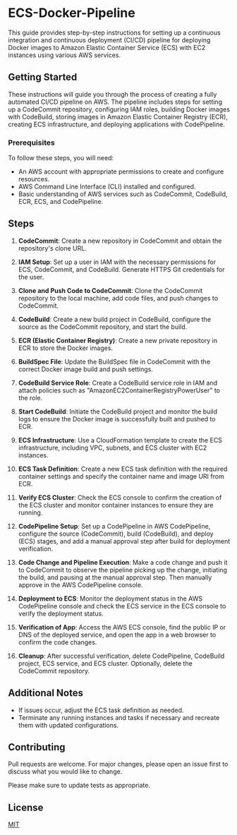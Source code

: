 # ECS-Docker-Pipeline

This guide provides step-by-step instructions for setting up a continuous integration and continuous deployment (CI/CD) pipeline for deploying Docker images to Amazon Elastic Container Service (ECS) with EC2 instances using various AWS services.

## Getting Started

These instructions will guide you through the process of creating a fully automated CI/CD pipeline on AWS. The pipeline includes steps for setting up a CodeCommit repository, configuring IAM roles, building Docker images with CodeBuild, storing images in Amazon Elastic Container Registry (ECR), creating ECS infrastructure, and deploying applications with CodePipeline.

### Prerequisites

To follow these steps, you will need:

- An AWS account with appropriate permissions to create and configure resources.
- AWS Command Line Interface (CLI) installed and configured.
- Basic understanding of AWS services such as CodeCommit, CodeBuild, ECR, ECS, and CodePipeline.

## Steps

1. **CodeCommit**: Create a new repository in CodeCommit and obtain the repository's clone URL.

2. **IAM Setup**: Set up a user in IAM with the necessary permissions for ECS, CodeCommit, and CodeBuild. Generate HTTPS Git credentials for the user.

3. **Clone and Push Code to CodeCommit**: Clone the CodeCommit repository to the local machine, add code files, and push changes to CodeCommit.

4. **CodeBuild**: Create a new build project in CodeBuild, configure the source as the CodeCommit repository, and start the build.

5. **ECR (Elastic Container Registry)**: Create a new private repository in ECR to store the Docker images.

6. **BuildSpec File**: Update the BuildSpec file in CodeCommit with the correct Docker image build and push settings.

7. **CodeBuild Service Role**: Create a CodeBuild service role in IAM and attach policies such as "AmazonEC2ContainerRegistryPowerUser" to the role.

8. **Start CodeBuild**: Initiate the CodeBuild project and monitor the build logs to ensure the Docker image is successfully built and pushed to ECR.

9. **ECS Infrastructure**: Use a CloudFormation template to create the ECS infrastructure, including VPC, subnets, and ECS cluster with EC2 instances.

10. **ECS Task Definition**: Create a new ECS task definition with the required container settings and specify the container name and image URI from ECR.

11. **Verify ECS Cluster**: Check the ECS console to confirm the creation of the ECS cluster and monitor container instances to ensure they are running.

12. **CodePipeline Setup**: Set up a CodePipeline in AWS CodePipeline, configure the source (CodeCommit), build (CodeBuild), and deploy (ECS) stages, and add a manual approval step after build for deployment verification.

13. **Code Change and Pipeline Execution**: Make a code change and push it to CodeCommit to observe the pipeline picking up the change, initiating the build, and pausing at the manual approval step. Then manually approve in the AWS CodePipeline console.

14. **Deployment to ECS**: Monitor the deployment status in the AWS CodePipeline console and check the ECS service in the ECS console to verify the deployment status.

15. **Verification of App**: Access the AWS ECS console, find the public IP or DNS of the deployed service, and open the app in a web browser to confirm the code changes.

16. **Cleanup**: After successful verification, delete CodePipeline, CodeBuild project, ECS service, and ECS cluster. Optionally, delete the CodeCommit repository.

## Additional Notes

- If issues occur, adjust the ECS task definition as needed.
- Terminate any running instances and tasks if necessary and recreate them with updated configurations.

## Contributing

Pull requests are welcome. For major changes, please open an issue first to discuss what you would like to change.

Please make sure to update tests as appropriate.

## License

[MIT](https://choosealicense.com/licenses/mit/)
